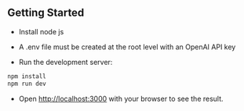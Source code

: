 ## Getting Started

- Install node js

- A .env file must be created at the root level with an OpenAI API key

- Run the development server:

```bash
npm install
npm run dev
```

- Open [http://localhost:3000](http://localhost:3000) with your browser to see the result.

